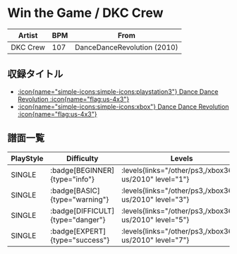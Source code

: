 # Win the Game / DKC Crew

|Artist|BPM|From|
|------|---|----|
|DKC Crew|107|DanceDanceRevolution (2010)|

## 収録タイトル

- [:icon{name="simple-icons:simple-icons:playstation3"} Dance Dance Revolution :icon{name="flag:us-4x3"}](/other/ps3)
- [:icon{name="simple-icons:simple-icons:xbox"} Dance Dance Revolution :icon{name="flag:us-4x3"}](/xbox360-us/2010)

## 譜面一覧

|PlayStyle|Difficulty|Levels|Notes|Movie|
|---------|----------|------|-----|-----|
|SINGLE| :badge[BEGINNER]{type="info"}| :levels{links="/other/ps3,/xbox360-us/2010" level="1"}|59/0||
|SINGLE| :badge[BASIC]{type="warning"}| :levels{links="/other/ps3,/xbox360-us/2010" level="3"}|105/2||
|SINGLE| :badge[DIFFICULT]{type="danger"}| :levels{links="/other/ps3,/xbox360-us/2010" level="5"}|172/6||
|SINGLE| :badge[EXPERT]{type="success"}| :levels{links="/other/ps3,/xbox360-us/2010" level="7"}|227/0||

